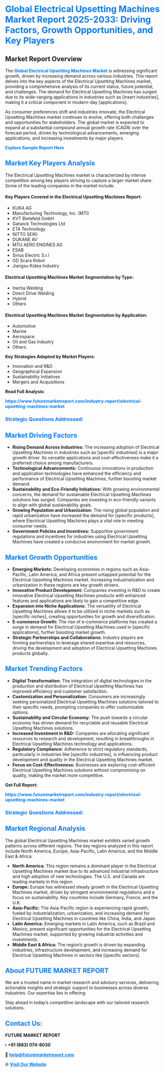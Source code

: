 <h1 style="color: #007BFF;">Global Electrical Upsetting Machines Market Report 2025-2033: Driving Factors, Growth Opportunities, and Key Players</h1>

<section id="overview">
<h2>Market Report Overview</h2>
<p>The <a href="https://www.futuremarketreport.com/industry-report/electrical-upsetting-machines-market" style="color: #007BFF; text-decoration: none;"><strong>Global Electrical Upsetting Machines Market</strong></a> is witnessing significant growth, driven by increasing demand across various industries. This report delves into the key aspects of the Electrical Upsetting Machines market, providing a comprehensive analysis of its current status, future potential, and challenges. The demand for Electrical Upsetting Machines has surged due to its wide-ranging applications in industries such as [insert industries], making it a critical component in modern-day [applications].</p>
<p>As consumer preferences shift and industries innovate, the Electrical Upsetting Machines market continues to evolve, offering both challenges and opportunities for stakeholders. The global market is expected to expand at a substantial compound annual growth rate (CAGR) over the forecast period, driven by technological advancements, emerging applications, and increasing investments by major players.</p>
</section>

<section id="overview">
<p><a href="https://www.futuremarketreport.com/request-sample/reportId=37667" style="color: #007BFF; text-decoration: none;"><strong>Explore Sample Report Here</strong></a></p>
</section>

<section id="key-players">
<h2 style="color: #007BFF;">Market Key Players Analysis</h2>
<p>The Electrical Upsetting Machines market is characterized by intense competition among key players striving to capture a larger market share. Some of the leading companies in the market include:</p>
<h4>Key Players Covered in the Electrical Upsetting Machines Report:</h4>
<ul><li>KUKA AG</li><li>Manufacturing Technology, Inc. (MTI)</li><li>KVT Bielefeld GmbH</li><li>Gatwick Technologies Ltd</li><li>ETA Technology</li><li>NITTO SEIKI</li><li>DUKANE AV</li><li>MTU AERO ENGINES AG</li><li>ESAB</li><li>Sirius Electric S.r.l</li><li>GD Scara Robot</li><li>Jiangsu Kidea Industry</li></ul>
<h4>Electrical Upsetting Machines Market Segmentation by Type:</h4>
<ul><li>Inertia Welding</li><li>Direct Drive Welding</li><li>Hybrid</li><li>Others</li></ul>

<h4>Electrical Upsetting Machines Market Segmentation by Application:</h4>
<ul><li>Automotive</li><li>Marine</li><li>Aerospace</li><li>Oil and Gas Industry</li><li>Others</li></ul>
<p><strong>Key Strategies Adopted by Market Players:</strong></p>
<ul>
<li>Innovation and R&D</li>
<li>Geographical Expansion</li>
<li>Sustainability Initiatives</li>
<li>Mergers and Acquisitions</li>
</ul>
</section>

<section>
<p><strong>Read Full Analysis: </strong></p><a href="https://www.futuremarketreport.com/industry-report/electrical-upsetting-machines-market" style="color: #007BFF; text-decoration: none;"><strong>https://www.futuremarketreport.com/industry-report/electrical-upsetting-machines-market</strong></a>
<h3 style="color: #007BFF;">Strategic Questions Addressed:</h3>
</section>

<section id="driving-factors">
<h2 style="color: #007BFF;">Market Driving Factors</h2>
<ul>
<li><strong>Rising Demand Across Industries:</strong> The increasing adoption of Electrical Upsetting Machines in industries such as [specific industries] is a major growth driver. Its versatile applications and cost-effectiveness make it a preferred choice among manufacturers.</li>
<li><strong>Technological Advancements:</strong> Continuous innovations in production and application technologies have enhanced the efficiency and performance of Electrical Upsetting Machines, further boosting market demand.</li>
<li><strong>Sustainability and Eco-Friendly Initiatives:</strong> With growing environmental concerns, the demand for sustainable Electrical Upsetting Machines solutions has surged. Companies are investing in eco-friendly variants to align with global sustainability goals.</li>
<li><strong>Growing Population and Urbanization:</strong> The rising global population and rapid urbanization have increased the demand for [specific products], where Electrical Upsetting Machines plays a vital role in meeting consumer needs.</li>
<li><strong>Government Policies and Incentives:</strong> Supportive government regulations and incentives for industries using Electrical Upsetting Machines have created a conducive environment for market growth.</li>
</ul>
</section>

<section id="growth-opportunities">
<h2 style="color: #007BFF;">Market Growth Opportunities</h2>
<ul>
<li><strong>Emerging Markets:</strong> Developing economies in regions such as Asia-Pacific, Latin America, and Africa present untapped potential for the Electrical Upsetting Machines market. Increasing industrialization and urbanization in these regions are key growth drivers.</li>
<li><strong>Innovative Product Development:</strong> Companies investing in R&D to create innovative Electrical Upsetting Machines products with enhanced features and applications are likely to gain a competitive edge.</li>
<li><strong>Expansion into Niche Applications:</strong> The versatility of Electrical Upsetting Machines allows it to be utilized in niche markets such as [specific niches], creating opportunities for growth and diversification.</li>
<li><strong>E-commerce Growth:</strong> The rise of e-commerce platforms has created a surge in demand for Electrical Upsetting Machines used in [specific applications], further boosting market growth.</li>
<li><strong>Strategic Partnerships and Collaborations:</strong> Industry players are forming partnerships to leverage shared expertise and resources, driving the development and adoption of Electrical Upsetting Machines products globally.</li>
</ul>
</section>

<section id="trending-factors">
<h2 style="color: #007BFF;">Market Trending Factors</h2>
<ul>
<li><strong>Digital Transformation:</strong> The integration of digital technologies in the production and distribution of Electrical Upsetting Machines has improved efficiency and customer satisfaction.</li>
<li><strong>Customization and Personalization:</strong> Consumers are increasingly seeking personalized Electrical Upsetting Machines solutions tailored to their specific needs, prompting companies to offer customizable options.</li>
<li><strong>Sustainability and Circular Economy:</strong> The push towards a circular economy has driven demand for recyclable and reusable Electrical Upsetting Machines solutions.</li>
<li><strong>Increased Investment in R&D:</strong> Companies are allocating significant resources to research and development, resulting in breakthroughs in Electrical Upsetting Machines technology and applications.</li>
<li><strong>Regulatory Compliance:</strong> Adherence to strict regulatory standards, particularly in industries like [specific industries], is influencing product development and quality in the Electrical Upsetting Machines market.</li>
<li><strong>Focus on Cost-Effectiveness:</strong> Businesses are exploring cost-efficient Electrical Upsetting Machines solutions without compromising on quality, making the market more competitive.</li>
</ul>
</section>

<section>
<p><strong>Get Full Report: </strong></p><a href="https://www.futuremarketreport.com/industry-report/electrical-upsetting-machines-market" style="color: #007BFF; text-decoration: none;"><strong>https://www.futuremarketreport.com/industry-report/electrical-upsetting-machines-market</strong></a>
<h3 style="color: #007BFF;">Strategic Questions Addressed:</h3>
</section>


<section id="regional-analysis">
<h2 style="color: #007BFF;">Market Regional Analysis</h2>
<p>The global Electrical Upsetting Machines market exhibits varied growth patterns across different regions. The key regions analyzed in this report include North America, Europe, Asia-Pacific, Latin America, and the Middle East & Africa:</p>
<ul>
<li><strong>North America:</strong> This region remains a dominant player in the Electrical Upsetting Machines market due to its advanced industrial infrastructure and high adoption of new technologies. The U.S. and Canada are leading markets in this region.</li>
<li><strong>Europe:</strong> Europe has witnessed steady growth in the Electrical Upsetting Machines market, driven by stringent environmental regulations and a focus on sustainability. Key countries include Germany, France, and the U.K.</li>
<li><strong>Asia-Pacific:</strong> The Asia-Pacific region is experiencing rapid growth, fueled by industrialization, urbanization, and increasing demand for Electrical Upsetting Machines in countries like China, India, and Japan.</li>
<li><strong>Latin America:</strong> Emerging markets in Latin America, such as Brazil and Mexico, present significant opportunities for the Electrical Upsetting Machines market, supported by growing industrial activities and investments.</li>
<li><strong>Middle East & Africa:</strong> The region’s growth is driven by expanding industries, infrastructure development, and increasing demand for Electrical Upsetting Machines in sectors like [specific sectors].</li>
</ul>
</section>

<footer>
<h2 style="color: #007BFF;">About FUTURE MARKET REPORT</h2>
<p>We are a trusted name in market research and advisory services, delivering actionable insights and strategic support to businesses across diverse industries. Our expertise lies in offering:</p>

<p>Stay ahead in today’s competitive landscape with our tailored research solutions.</p>

<h2 style="color: #007BFF;">Contact Us:</h2>
<p><strong>FUTURE MARKET REPORT</strong></p>
<p>📞 <strong>+91 (883) 074-8030</strong></p>
<p>📧 <strong><a href="mailto:help@futuremarketreport.com" style="color: #007BFF;">help@futuremarketreport.com</a></strong></p>
<p>🌐 <strong><a href="https://www.futuremarketreport.com/" style="color: #007BFF;">Visit Our Website</a></strong></p>
</footer>